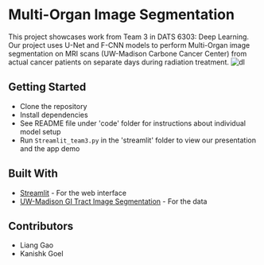 # Multi-Organ Image Segmentation 
This project showcases work from Team 3 in DATS 6303: Deep Learning. 
Our project uses U-Net and F-CNN models to perform Multi-Organ image segmentation on MRI scans (UW-Madison Carbone Cancer Center) from actual cancer patients on separate days during radiation treatment.
![dl](https://github.com/hslgao4/Final_Project-Team3/assets/122654558/eda6cba8-527f-4da0-8137-e7239d1ddd88)

## Getting Started

- Clone the repository
- Install dependencies
- See README file under 'code' folder for instructions about individual model setup
- Run `Streamlit_team3.py` in the 'streamlit' folder to view our presentation and the app demo
## Built With

- [Streamlit](https://streamlit.io/) - For the web interface
- [UW-Madison GI Tract Image Segmentation]([https://www.kaggle.com/datasets/mohamedbakhet/amazon-books-reviews](https://www.kaggle.com/competitions/uw-madison-gi-tract-image-segmentation/data)) - For the data 

## Contributors

- Liang Gao
- Kanishk Goel
